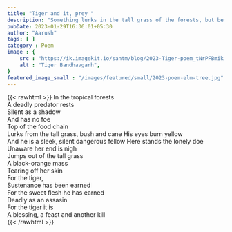 ```yaml
---
title: "Tiger and it, prey "
description: "Something lurks in the tall grass of the forests, but before the doe realises, her fate fate is sealed "
pubDate: 2023-01-29T16:36:01+05:30
author: "Aarush"
tags: [ ]
category : Poem
image : {
    src : "https://ik.imagekit.io/santm/blog/2023-Tiger-poem_tNrPFBmik.webp",
    alt : "Tiger Bandhavgarh",
}
featured_image_small : "/images/featured/small/2023-poem-elm-tree.jpg"
---
```

{{< rawhtml >}}
In the tropical forests</br>
A deadly predator rests</br>
Silent as a shadow</br>
And has no foe</br>
Top of the food chain</br>
Lurks from the tall grass, bush and cane His eyes burn yellow</br>
And he is a sleek, silent dangerous fellow Here stands the lonely doe</br>
Unaware her end is nigh</br>
Jumps out of the tall grass</br>
A black-orange mass</br>
Tearing off her skin</br>
For the tiger,</br>
Sustenance has been earned</br>
For the sweet flesh he has earned</br>
Deadly as an assasin</br>
For the tiger it is</br>
A blessing, a feast and another kill</br>
{{< /rawhtml >}}

